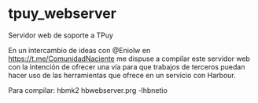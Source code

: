 # tpuy_webserver
Servidor web de soporte a TPuy

En un intercambio de ideas con @Eniolw en https://t.me/ComunidadNaciente me dispuse a compilar este servidor web con la intención de ofrecer una vía para que trabajos de terceros puedan hacer uso de las herramientas que ofrece en un servicio con Harbour.

Para compilar:
hbmk2 hbwebserver.prg -lhbnetio

